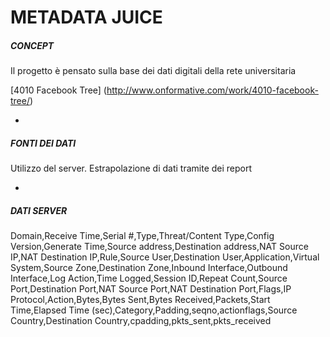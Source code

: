 # METADATA JUICE



##### CONCEPT 
Il progetto è pensato sulla base dei dati digitali della rete universitaria

[4010 Facebook Tree] (http://www.onformative.com/work/4010-facebook-tree/)



-



##### FONTI DEI DATI
Utilizzo del server. Estrapolazione di dati tramite dei report



-



##### DATI SERVER
Domain,Receive Time,Serial #,Type,Threat/Content Type,Config Version,Generate Time,Source address,Destination address,NAT Source IP,NAT Destination IP,Rule,Source User,Destination User,Application,Virtual System,Source Zone,Destination Zone,Inbound Interface,Outbound Interface,Log Action,Time Logged,Session ID,Repeat Count,Source Port,Destination Port,NAT Source Port,NAT Destination Port,Flags,IP Protocol,Action,Bytes,Bytes Sent,Bytes Received,Packets,Start Time,Elapsed Time (sec),Category,Padding,seqno,actionflags,Source Country,Destination Country,cpadding,pkts_sent,pkts_received
